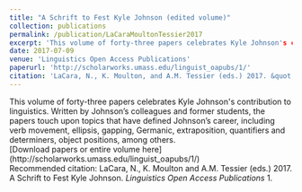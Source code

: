 ```yaml
---
title: "A Schrift to Fest Kyle Johnson (edited volume)"
collection: publications
permalink: /publication/LaCaraMoultonTessier2017
excerpt: 'This volume of forty-three papers celebrates Kyle Johnson's contribution to linguistics. Written by Johnson’s colleagues and former students, the papers touch upon topics that have defined Johnson’s career, including verb movement, ellipsis, gapping, Germanic, extraposition, quantifiers and determiners, object positions, among others.'
date: 2017-07-09
venue: 'Linguistics Open Access Publications'
paperurl: 'http://scholarworks.umass.edu/linguist_oapubs/1/'
citation: 'LaCara, N., K. Moulton, and A.M. Tessier (eds.) 2017. &quot;A Schrift to Fest Kyle Johnson&quot; <i>Linguistics Open Access Publications</i>. 1.'
---
```

<div class="amtText" markdown="1">
This volume of forty-three papers celebrates Kyle Johnson's contribution to linguistics. Written by Johnson’s colleagues and former students, the papers touch upon topics that have defined Johnson’s career, including verb movement, ellipsis, gapping, Germanic, extraposition, quantifiers and determiners, object positions, among others.
</div>

<div class="amtText" markdown="1">
[Download papers or entire volume here](http://scholarworks.umass.edu/linguist_oapubs/1/)
</div>

<div class="amtText" markdown="1">
Recommended citation: LaCara, N., K. Moulton and A.M. Tessier (eds.) 2017. A Schrift to Fest Kyle Johnson. <i>Linguistics Open Access Publications</i> 1.
</div>
